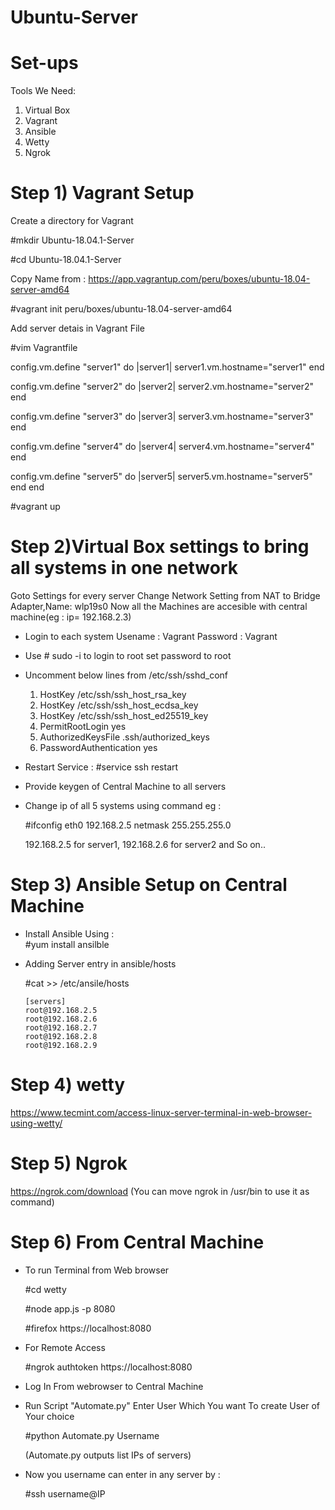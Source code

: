 # Ubuntu-Server

# Set-ups

Tools We Need: 

1) Virtual Box
2) Vagrant   
3) Ansible
4) Wetty
5) Ngrok

# Step 1) Vagrant Setup

Create a directory for Vagrant

 #mkdir Ubuntu-18.04.1-Server
 
 #cd Ubuntu-18.04.1-Server

Copy Name from : 
https://app.vagrantup.com/peru/boxes/ubuntu-18.04-server-amd64

 #vagrant init peru/boxes/ubuntu-18.04-server-amd64

Add server detais in Vagrant File

 #vim Vagrantfile

config.vm.define "server1" do |server1|
          server1.vm.hostname="server1"
end

config.vm.define "server2" do |server2|
          server2.vm.hostname="server2"
  end

config.vm.define "server3" do |server3|
          server3.vm.hostname="server3"
  end

config.vm.define "server4" do |server4|
          server4.vm.hostname="server4"
  end

config.vm.define "server5" do |server5|
          server5.vm.hostname="server5"
  end
end  

 #vagrant up

# Step 2)Virtual Box settings to bring all systems in one network

Goto Settings for every server
Change Network Setting from NAT to Bridge Adapter,Name: wlp19s0
Now all the Machines are accesible with central machine(eg : ip= 192.168.2.3)
- Login to each system Usename : Vagrant Password : Vagrant
- Use # sudo -i to login to root set password to root
- Uncomment below lines from /etc/ssh/sshd_conf

    1. HostKey /etc/ssh/ssh_host_rsa_key
    2. HostKey /etc/ssh/ssh_host_ecdsa_key
    3. HostKey /etc/ssh/ssh_host_ed25519_key
    4. PermitRootLogin yes
    5. AuthorizedKeysFile      .ssh/authorized_keys
    6. PasswordAuthentication yes

- Restart Service : #service ssh restart
- Provide keygen of Central Machine to all servers  
- Change ip of all 5 systems using command eg : 
    
    #ifconfig eth0 192.168.2.5 netmask 255.255.255.0 
    
    192.168.2.5 for server1, 192.168.2.6 for server2 and So on..

# Step 3) Ansible Setup on Central Machine 
- Install Ansible Using :   
     #yum install ansilble
- Adding Server entry in ansible/hosts
 
     #cat >> /etc/ansile/hosts
 
      [servers]
      root@192.168.2.5
      root@192.168.2.6
      root@192.168.2.7
      root@192.168.2.8
      root@192.168.2.9

# Step 4) wetty

https://www.tecmint.com/access-linux-server-terminal-in-web-browser-using-wetty/

# Step 5) Ngrok 

https://ngrok.com/download
(You can move ngrok in /usr/bin to use it as command)

# Step 6) From Central Machine

- To run Terminal from Web browser 

     #cd wetty
     
     #node app.js -p 8080
     
     #firefox https://localhost:8080     
     
- For Remote Access
    
     #ngrok authtoken https://localhost:8080
     
- Log In From webrowser to Central Machine
- Run Script "Automate.py" Enter User Which You want To create User of Your choice
     
     #python Automate.py Username
     
     (Automate.py outputs list IPs of servers)
     
- Now you username can enter in any server by  : 
   
    #ssh username@IP     
  
  
